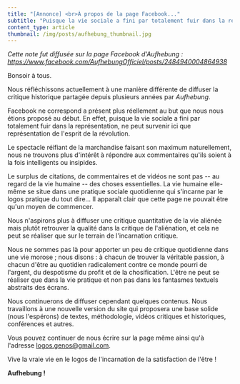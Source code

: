 ```yaml
---
title: "[Annonce] <br>À propos de la page Facebook..."
subtitle: "Puisque la vie sociale a fini par totalement fuir dans la représentation, sur Facebook ne peut survenir que représentation de l'esprit de la révolution."
content_type: article
thumbnail: /img/posts/aufhebung_thumbnail.jpg
---
```


*Cette note fut diffusée sur la page Facebook d'Aufhebung : <https://www.facebook.com/AufhebungOfficiel/posts/2484940004864938>*

Bonsoir à tous.

Nous réfléchissons actuellement à une manière différente de diffuser la critique historique partagée depuis plusieurs années par *Aufhebung*.

Facebook ne correspond a présent plus réellement au but que nous nous étions proposé au début. En effet, puisque la vie sociale a fini par totalement fuir dans la représentation, ne peut survenir ici que représentation de l'esprit de la révolution.

Le spectacle réifiant de la marchandise faisant son maximum naturellement, nous ne trouvons plus d'intérêt à répondre aux commentaires qu'ils soient à la fois intelligents ou insipides.

Le surplus de citations, de commentaires et de vidéos ne sont pas -- au regard de la vie humaine -- des choses essentielles. La vie humaine elle-même se situe dans une pratique sociale quotidienne qui s'incarne par le logos pratique du tout dire... Il apparaît clair que cette page ne pouvait être qu'un moyen de commencer.

Nous n'aspirons plus à diffuser une critique quantitative de la vie aliénée mais plutôt retrouver la qualité dans la critique de l'aliénation, et cela ne peut se réaliser que sur le terrain de l'incarnation critique.

Nous ne sommes pas là pour apporter un peu de critique quotidienne dans une vie morose ; nous disons : à chacun de trouver la véritable passion, à chacun d'être au quotidien radicalement contre ce monde pourri de l'argent, du despotisme du profit et de la chosification. L'être ne peut se réaliser que dans la vie pratique et non pas dans les fantasmes textuels abstraits des écrans.

Nous continuerons de diffuser cependant quelques contenus. Nous travaillons à une nouvelle version du site qui proposera une base solide (nous l'espérons) de textes, méthodologie, vidéos critiques et historiques, conférences et autres.

Vous pouvez continuer de nous écrire sur la page même ainsi qu'à l'adresse <logos.genos@gmail.com>.

Vive la vraie vie en le logos de l'incarnation de la satisfaction de l'être !

**Aufhebung !**
